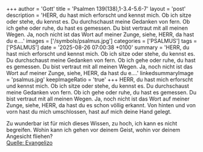 +++
author = 'Gott'
title = 'Psalmen 139(138),1-3.4-5.6-7'
layout = 'post'
description = 'HERR, du hast mich erforscht und kennst mich. Ob ich sitze oder stehe, du kennst es. Du durchschaust meine Gedanken von fern. Ob ich gehe oder ruhe, du hast es gemessen. Du bist vertraut mit all meinen Wegen. Ja, noch nicht ist das Wort auf meiner Zunge, siehe, HERR, da hast du e....'
images = ['/symbols/psalmus.jpg']
categories = ['PSALMUS']
tags = ['PSALMUS']
date = '2025-08-26 07:00:38 +0100'
summary = 'HERR, du hast mich erforscht und kennst mich. Ob ich sitze oder stehe, du kennst es. Du durchschaust meine Gedanken von fern. Ob ich gehe oder ruhe, du hast es gemessen. Du bist vertraut mit all meinen Wegen. Ja, noch nicht ist das Wort auf meiner Zunge, siehe, HERR, da hast du e....'
linkedsummaryImage = 'psalmus.jpg'
keepImageRatio = 'true'
+++
HERR, du hast mich erforscht und kennst mich.
Ob ich sitze oder stehe, du kennst es. Du durchschaust meine Gedanken von fern.
Ob ich gehe oder ruhe, du hast es gemessen. Du bist vertraut mit all meinen Wegen.
Ja, noch nicht ist das Wort auf meiner Zunge, siehe, HERR, da hast du es schon völlig erkannt.<!--more-->
Von hinten und von vorn hast du mich umschlossen, hast auf mich deine Hand gelegt.

Zu wunderbar ist für mich dieses Wissen, zu hoch, ich kann es nicht begreifen.
Wohin kann ich gehen vor deinem Geist, wohin vor deinem Angesicht fliehen?<br> [Quelle: Evangelizo](https://evangeliumtagfuertag.org/DE/gospel)